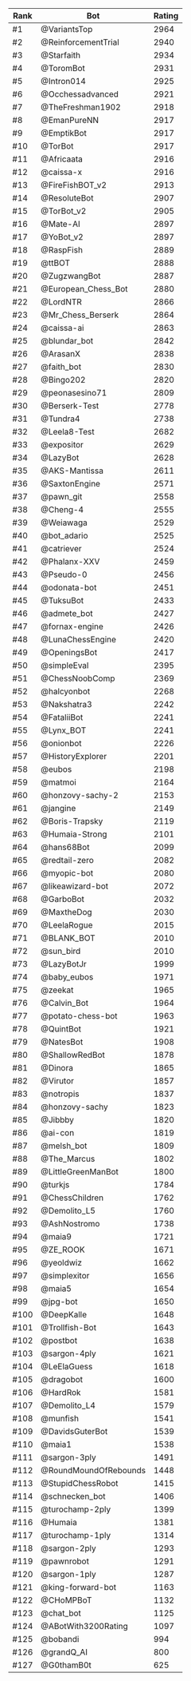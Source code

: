 Rank|Bot|Rating
---|---|---
#1|@VariantsTop|2964
#2|@ReinforcementTrial|2940
#3|@Starfaith|2934
#4|@ToromBot|2931
#5|@Intron014|2925
#6|@Occhessadvanced|2921
#7|@TheFreshman1902|2918
#8|@EmanPureNN|2917
#9|@EmptikBot|2917
#10|@TorBot|2917
#11|@Africaata|2916
#12|@caissa-x|2916
#13|@FireFishBOT_v2|2913
#14|@ResoluteBot|2907
#15|@TorBot_v2|2905
#16|@Mate-AI|2897
#17|@YoBot_v2|2897
#18|@RaspFish|2889
#19|@ttBOT|2888
#20|@ZugzwangBot|2887
#21|@European_Chess_Bot|2880
#22|@LordNTR|2866
#23|@Mr_Chess_Berserk|2864
#24|@caissa-ai|2863
#25|@blundar_bot|2842
#26|@ArasanX|2838
#27|@faith_bot|2830
#28|@Bingo202|2820
#29|@peonasesino71|2809
#30|@Berserk-Test|2778
#31|@Tundra4|2738
#32|@Leela8-Test|2682
#33|@expositor|2629
#34|@LazyBot|2628
#35|@AKS-Mantissa|2611
#36|@SaxtonEngine|2571
#37|@pawn_git|2558
#38|@Cheng-4|2555
#39|@Weiawaga|2529
#40|@bot_adario|2525
#41|@catriever|2524
#42|@Phalanx-XXV|2459
#43|@Pseudo-0|2456
#44|@odonata-bot|2451
#45|@TuksuBot|2433
#46|@admete_bot|2427
#47|@fornax-engine|2426
#48|@LunaChessEngine|2420
#49|@OpeningsBot|2417
#50|@simpleEval|2395
#51|@ChessNoobComp|2369
#52|@halcyonbot|2268
#53|@Nakshatra3|2242
#54|@FataliiBot|2241
#55|@Lynx_BOT|2241
#56|@onionbot|2226
#57|@HistoryExplorer|2201
#58|@eubos|2198
#59|@matmoi|2164
#60|@honzovy-sachy-2|2153
#61|@jangine|2149
#62|@Boris-Trapsky|2119
#63|@Humaia-Strong|2101
#64|@hans68Bot|2099
#65|@redtail-zero|2082
#66|@myopic-bot|2080
#67|@likeawizard-bot|2072
#68|@GarboBot|2032
#69|@MaxtheDog|2030
#70|@LeelaRogue|2015
#71|@BLANK_BOT|2010
#72|@sun_bird|2010
#73|@LazyBotJr|1999
#74|@baby_eubos|1971
#75|@zeekat|1965
#76|@Calvin_Bot|1964
#77|@potato-chess-bot|1963
#78|@QuintBot|1921
#79|@NatesBot|1908
#80|@ShallowRedBot|1878
#81|@Dinora|1865
#82|@Virutor|1857
#83|@notropis|1837
#84|@honzovy-sachy|1823
#85|@Jibbby|1820
#86|@ai-con|1819
#87|@melsh_bot|1809
#88|@The_Marcus|1802
#89|@LittleGreenManBot|1800
#90|@turkjs|1784
#91|@ChessChildren|1762
#92|@Demolito_L5|1760
#93|@AshNostromo|1738
#94|@maia9|1721
#95|@ZE_ROOK|1671
#96|@yeoldwiz|1662
#97|@simplexitor|1656
#98|@maia5|1654
#99|@jpg-bot|1650
#100|@DeepKalle|1648
#101|@Trollfish-Bot|1643
#102|@postbot|1638
#103|@sargon-4ply|1621
#104|@LeElaGuess|1618
#105|@dragobot|1600
#106|@HardRok|1581
#107|@Demolito_L4|1579
#108|@munfish|1541
#109|@DavidsGuterBot|1539
#110|@maia1|1538
#111|@sargon-3ply|1491
#112|@RoundMoundOfRebounds|1448
#113|@StupidChessRobot|1415
#114|@schnecken_bot|1406
#115|@turochamp-2ply|1399
#116|@Humaia|1381
#117|@turochamp-1ply|1314
#118|@sargon-2ply|1293
#119|@pawnrobot|1291
#120|@sargon-1ply|1287
#121|@king-forward-bot|1163
#122|@CHoMPBoT|1132
#123|@chat_bot|1125
#124|@ABotWith3200Rating|1097
#125|@bobandi|994
#126|@grandQ_AI|800
#127|@G0thamB0t|625
